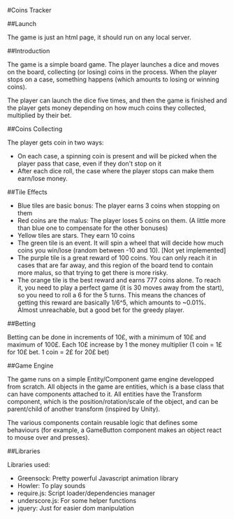 #Coins Tracker

##Launch

The game is just an html page, it should run on any local server.

##Introduction

The game is a simple board game. The player launches a dice and moves on the board, collecting (or losing) coins in the process. When the player stops on a case, something happens (which amounts to losing or winning coins).

The player can launch the dice five times, and then the game is finished and the player gets money depending on how much coins they collected, multiplied by their bet.

##Coins Collecting

The player gets coin in two ways:

* On each case, a spinning coin is present and will be picked when the player pass that case, even if they don't stop on it
* After each dice roll, the case where the player stops can make them earn/lose money.

##Tile Effects

* Blue tiles are basic bonus: The player earns 3 coins when stopping on them
* Red coins are the malus: The player loses 5 coins on them. (A little more than blue one to compensate for the other bonuses)
* Yellow tiles are stars. They earn 10 coins
* The green tile is an event. It will spin a wheel that will decide how much coins you win/lose (random between -10 and 10). [Not yet implemented]
* The purple tile is a great reward of 100 coins. You can only reach it in cases that are far away, and this region of the board tend to contain more malus, so that trying to get there is more risky.
* The orange tile is the best reward and earns 777 coins alone. To reach it, you need to play a perfect game (it is 30 moves away from the start), so you need to roll a 6 for the 5 turns. This means the chances of getting this reward are basically 1/6^5, which amounts to ~0.01%. Almost unreachable, but a good bet for the greedy player.

##Betting

Betting can be done in increments of 10£, with a minimum of 10£ and maximum of 100£. Each 10£ increase by 1 the money multiplier
(1 coin = 1£ for 10£ bet. 1 coin = 2£ for 20£ bet)

##Game Engine

The game runs on a simple Entity/Component game engine developped from scratch. All objects in the game are entities, which is a base class that can have components attached to it. All entities have the Transform component, which is the position/rotation/scale of the object, and can be parent/child of another transform (inspired by Unity).

The various components contain reusable logic that defines some behaviours (for example, a GameButton component makes an object react to mouse over and presses).

##Libraries

Libraries used:

* Greensock: Pretty powerful Javascript animation library
* Howler: To play sounds
* require.js: Script loader/dependencies manager
* underscore.js: For some helper functions
* jquery: Just for easier dom manipulation
